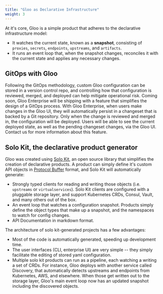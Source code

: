 ```yaml
---
title: "Gloo as Declarative Infrastructure"
weight: 3
---
```


At it's core, Gloo is a simple product that adheres to the declarative infrastructure model: 
- It watches the current state, known as a **snapshot**, consisting of `proxies`, `secrets`, `endpoints`, `upstreams`, and `artifacts`. 
- It runs an event loop that, when the snapshot changes, reconciles it with the current state and applies any necessary changes. 

## GitOps with Gloo

Following the GitOps methodology, custom Gloo configuration can be stored in a version control repo, 
and controlling how that configuration is reviewed, merged, and deployed can help mitigate operational risk. Coming soon, 
Gloo Enterprise will be shipping with a feature that simplifies the design of a GitOps process. With Gloo Enterprise, when 
users make changes in the Gloo UI, they will automatically persist in a changeset that is backed by a Git repository. 
Only when the change is reviewed and merged in, the configuration will be deployed. Users will be able to see the current 
deployed state, as well as the pending changeset changes, via the Gloo UI. Contact us for more information about this feature. 

## Solo Kit, the declarative product generator

Gloo was created using [Solo Kit](https://github.com/solo-io/solo-kit), an open source library that simplifies the creation of declarative products.
A product can simply define it's custom API objects in [Protocol Buffer](https://developers.google.com/protocol-buffers/) format, 
and Solo Kit will automatically generate:
- Strongly typed clients for reading and writing those objects (i.e. `upstreams` or `virtualservices`). Solo Kit 
 clients are configured with a pluggable storage layer, and support Kubernetes CRDs, Consul, Vault, and many others out of the box. 
- An event loop that watches a configuration snapshot. Products simply define the object types that make up a snapshot, and the namespaces to watch for config changes.
- API Documentation in markdown format. 

The architecture of solo kit-generated projects has a few advantages: 
- Most of the code is automatically generated, speeding up development time.
- The user interfaces (CLI, enterprise UI) are very simple -- they simply facilitate the editing of stored yaml configuration. 
- Multiple solo kit products can run as a pipeline, each watching a writing a set of CRDs. For instance, Gloo deploys 
with another service called Discovery, that automatically detects upstreams and endpoints from Kubernetes, AWS, and elsewhere. When those get
written out to the storage layer, Gloo's main event loop now has an updated snapshot including the discovered objects.